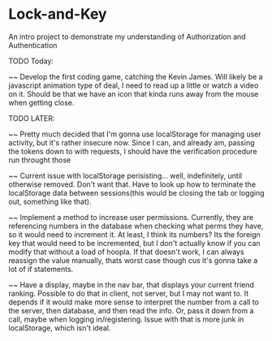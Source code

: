 # Lock-and-Key
An intro project to demonstrate my understanding of Authorization and Authentication

TODO Today: 

 ~~ Develop the first coding game, catching the Kevin James. Will likely be a javascript animation type of deal, I need to read up a little or watch a video on it. Should be that we have an icon that kinda runs away from the mouse when getting close.

TODO LATER: 

 ~~ Pretty much decided that I'm gonna use localStorage for managing user activity, but it's rather insecure now. Since I can, and already am, passing the tokens down to with requests, I should have the verification procedure run throught those

 ~~ Current issue with localStorage perisisting... well, indefinitely, until otherwise removed. Don't want that. Have to look up how to terminate the localStorage data between sessions(this would be closing the tab or logging out, something like that).

 ~~ Implement a method to increase user permissions. Currently, they are referencing numbers in the database when checking what perms they have, so it would need to increment it. At least, I think its numbers? Its the foreign key that would need to be incremented, but I don't actually know if you can modify that without a load of hoopla. If that doesn't work, I can always reassign the value manually, thats worst case though cus it's gonna take a lot of if statements.

 ~~ Have a display, maybe in the nav bar, that displays your current friend ranking. Possible to do that in client, not server, but I may not want to. It depends if it would make more sense to interpret the number from a call to the server, then database, and then read the info. Or, pass it down from a call, maybe when logging in/registering. Issue with that is more junk in localStorage, which isn't ideal.
 
